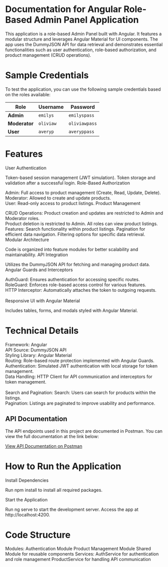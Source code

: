# Documentation for Angular Role-Based Admin Panel Application
This application is a role-based Admin Panel built with Angular. It features a modular structure and leverages Angular Material for UI components. The app uses the DummyJSON API for data retrieval and demonstrates essential functionalities such as user authentication, role-based authorization, and product management (CRUD operations).

# Sample Credentials
To test the application, you can use the following sample credentials based on the roles available:

| **Role**   | **Username** | **Password**    |
|------------|--------------|-----------------|
| **Admin**  | `emilys`     | `emilyspass`    |
| **Moderator** | `oliviaw`     | `oliviawpass`    |
| **User**   | `averyp`       | `averyppass`      |

# Features
User Authentication

Token-based session management (JWT simulation).
Token storage and validation after a successful login.
Role-Based Authorization

Admin: Full access to product management (Create, Read, Update, Delete).
<br>
Moderator: Allowed to create and update products.
<br>
User: Read-only access to product listings.
Product Management

CRUD Operations:
Product creation and updates are restricted to Admin and Moderator roles.
<br>
Product deletion is restricted to Admin.
All roles can view product listings.
Features:
Search functionality within product listings.
Pagination for efficient data navigation.
Filtering options for specific data retrieval.
Modular Architecture

Code is organized into feature modules for better scalability and maintainability.
API Integration

Utilizes the DummyJSON API for fetching and managing product data.
Angular Guards and Interceptors

AuthGuard: Ensures authentication for accessing specific routes.
<br>
RoleGuard: Enforces role-based access control for various features.
<br>
HTTP Interceptor: Automatically attaches the token to outgoing requests.
<br>
<br>
Responsive UI with Angular Material

Includes tables, forms, and modals styled with Angular Material.

# Technical Details
Framework: Angular
<br>
API Source: DummyJSON API
<br>
Styling Library: Angular Material
<br>
Routing: Role-based route protection implemented with Angular Guards.
<br>
Authentication: Simulated JWT authentication with local storage for token management.
<br>
Data Handling: HTTP Client for API communication and interceptors for token management.
<br>
<br>
Search and Pagination:
Search: Users can search for products within the listings.
<br>
Pagination: Listings are paginated to improve usability and performance.

## API Documentation

The API endpoints used in this project are documented in Postman. You can view the full documentation at the link below:

[View API Documentation on Postman](https://documenter.getpostman.com/view/28053393/2sAYQajqdG)


# How to Run the Application

Install Dependencies

Run npm install to install all required packages.

Start the Application

Run ng serve to start the development server.
Access the app at http://localhost:4200.

# Code Structure
Modules:
Authentication Module
Product Management Module
Shared Module for reusable components
Services:
AuthService for authentication and role management
ProductService for handling API communication
